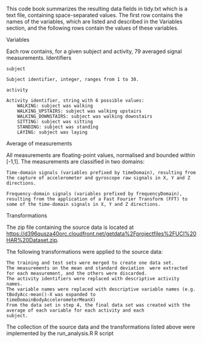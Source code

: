 This code book summarizes the resulting data fields in tidy.txt which is a text file, containing space-separated values.
The first row contains the names of the variables, which are listed and described in the Variables section, and the following rows contain the values of these variables. 

Variables

Each row contains, for a given subject and activity, 79 averaged signal measurements.
Identifiers

    subject

    Subject identifier, integer, ranges from 1 to 30.

    activity

    Activity identifier, string with 6 possible values:
        WALKING: subject was walking
        WALKING_UPSTAIRS: subject was walking upstairs
        WALKING_DOWNSTAIRS: subject was walking downstairs
        SITTING: subject was sitting
        STANDING: subject was standing
        LAYING: subject was laying

Average of measurements

All measurements are floating-point values, normalised and bounded within [-1,1].
The measurements are classified in two domains:

    Time-domain signals (variables prefixed by timeDomain), resulting from the capture of accelerometer and gyroscope raw signals in X, Y and Z directions.

    Frequency-domain signals (variables prefixed by frequencyDomain), resulting from the application of a Fast Fourier Transform (FFT) to some of the time-domain signals in X, Y and Z directions.

Transformations 

The zip file containing the source data is located at https://d396qusza40orc.cloudfront.net/getdata%2Fprojectfiles%2FUCI%20HAR%20Dataset.zip.

The following transformations were applied to the source data:

    The training and test sets were merged to create one data set.
    The measurements on the mean and standard deviation  were extracted for each measurement, and the others were discarded.
    The activity identifiers were replaced with descriptive activity names.
    The variable names were replaced with descriptive variable names (e.g. tBodyAcc-mean()-X was expanded to                					timeDomainBodyAccelerometerMeanX)
    From the data set in step 4, the final data set was created with the average of each variable for each activity and each   	 	 	 	 subject.

The collection of the source data and the transformations listed above were implemented by the run_analysis.R R script
